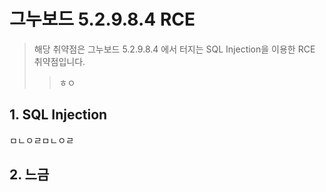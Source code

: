# 그누보드 5.2.9.8.4 RCE
>해당 취약점은 그누보드 5.2.9.8.4 에서 터지는 SQL Injection을 이용한 RCE 취약점입니다.
>>ㅎㅇ
## 1. SQL Injection
ㅁㄴㅇㄹㅁㄴㅇㄹ
## 2. 느금
